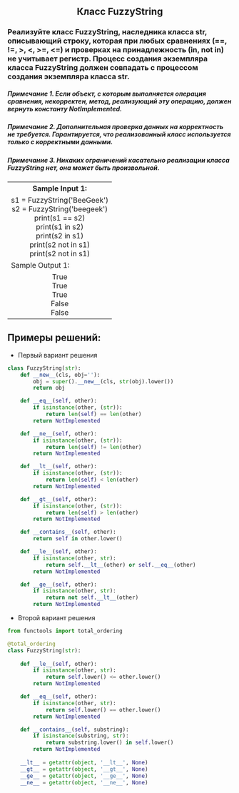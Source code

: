 <h2 style="text-align:center">Класс FuzzyString</h2>

### Реализуйте класс FuzzyString, наследника класса str, описывающий строку, которая при любых сравнениях (==, !=, >, <, >=, <=) и проверках на принадлежность (in, not in) не учитывает регистр. Процесс создания экземпляра класса FuzzyString должен совпадать с процессом создания экземпляра класса str.

##### Примечание 1. Если объект, с которым выполняется операция сравнения, некорректен, метод, реализующий эту операцию, должен вернуть константу NotImplemented.
##### Примечание 2. Дополнительная проверка данных на корректность не требуется. Гарантируется, что реализованный класс используется только с корректными данными.
##### Примечание 3. Никаких ограничений касательно реализации класса FuzzyString нет, она может быть произвольной.
<table align="center">
  <tbody>
    <tr>
      <th>Sample Input 1: </th>
    </tr>
    <tr>
      <td align="center">s1 = FuzzyString('BeeGeek')<br>
                                s2 = FuzzyString('beegeek')<br>
                                print(s1 == s2)<br>
                                print(s1 in s2)<br>
                                print(s2 in s1)<br>
                                print(s2 not in s1)<br>
                                print(s2 not in s1)<br></td>
    </tr>
    <tr>
      <td>Sample Output 1:</td>
      </tr>
    <tr>
      <td align="center">
                       True<br>
                        True<br>
                        True<br>
                        False<br>
                        False<br>
                              </td>
    </tr>
  </tbody>
</table>



## Примеры решений:
* Первый вариант решения
```python
class FuzzyString(str):
    def __new__(cls, obj=''):
        obj = super().__new__(cls, str(obj).lower())
        return obj

    def __eq__(self, other):
        if isinstance(other, (str)):
            return len(self) == len(other)
        return NotImplemented

    def __ne__(self, other):
        if isinstance(other, (str)):
            return len(self) != len(other)
        return NotImplemented

    def __lt__(self, other):
        if isinstance(other, (str)):
            return len(self) < len(other)
        return NotImplemented

    def __gt__(self, other):
        if isinstance(other, (str)):
            return len(self) > len(other)
        return NotImplemented

    def __contains__(self, other):
        return self in other.lower()

    def __le__(self, other):
        if isinstance(other, str):
            return self.__lt__(other) or self.__eq__(other)
        return NotImplemented

    def __ge__(self, other):
        if isinstance(other, str):
            return not self.__lt__(other)
        return NotImplemented
```
* Второй вариант решения

```python
from functools import total_ordering

@total_ordering
class FuzzyString(str):
    
    def __le__(self, other):
        if isinstance(other, str):
            return self.lower() <= other.lower()
        return NotImplemented

    def __eq__(self, other):
        if isinstance(other, str):
            return self.lower() == other.lower()
        return NotImplemented

    def __contains__(self, substring):
        if isinstance(substring, str):
            return substring.lower() in self.lower()
        return NotImplemented
    
    __lt__ = getattr(object, '__lt__', None)
    __gt__ = getattr(object, '__gt__', None)
    __ge__ = getattr(object, '__ge__', None)
    __ne__ = getattr(object, '__ne__', None)
```


